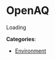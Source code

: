# OpenAQ


Loading



**Categories**:

- [Environment](https://github.com/apis-list/apis-list#environment)



